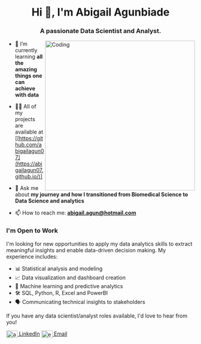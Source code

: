 <h1 align="center">Hi 👋, I'm Abigail Agunbiade</h1>
<h3 align="center">A passionate Data Scientist and Analyst.</h3>
<img align="right" alt="Coding" width="400" src="https://digitalcreativemind.com/wp-content/uploads/2021/06/Analytics_amp_Data_Science.gif">

- 🌱 I’m currently learning **all the amazing things one can achieve with data**

- 👨‍💻 All of my projects are available at [[https://github.com/abigailagun07](https://abigailagun07.github.io/)]

- 💬 Ask me about **my journey and how I transitioned from Biomedical Science to Data Science and analytics**

- 📫 How to reach me: **abigail.agun@hotmail.com**

<!-- I'm Open to Work -->
<h3 align="left">I'm Open to Work</h3>

<p align="left">
  I'm looking for new opportunities to apply my data analytics skills to extract meaningful insights and enable data-driven decision making. My experience includes:
</p>

- 📊 Statistical analysis and modeling 
- 📈 Data visualization and dashboard creation
- 🧮 Machine learning and predictive analytics
- 🛠️ SQL, Python, R, Excel and PowerBI
- 🗣️ Communicating technical insights to stakeholders 

<p align="left">
  If you have any data scientist/analyst roles available, I'd love to hear from you!
</p>

<p align="left">
  <a href="https://www.linkedin.com/in/abigailagunbiade/" target="blank"><img align="center" src="https://raw.githubusercontent.com/rahuldkjain/github-profile-readme-generator/master/src/images/icons/Social/linked-in-alt.svg" alt="abigailagunbiade" height="20" width="30" /> LinkedIn</a>
  <a href="mailto:abigail.agun@hotmail.com" target="blank"><img align="center" src="https://upload.wikimedia.org/wikipedia/commons/4/4e/Mail_%28iOS%29.svg"  alt="email" height="20" width="30" /> Email</a>
</p>

